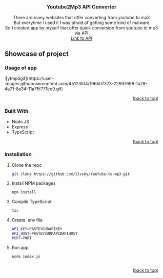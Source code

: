 <div id="top"></div>

<div align="center">

<h3 align="center">Youtube2Mp3 API Converter</h3>

  <p align="center">
    There are many websites that offer converting from youtube to mp3
    <br />
    But everytime I used it I was afraid of getting some kind of malware
    <br />
    So I created app by myself that offer quick conversion from youtube to mp3 via API
    <br />
    <a href="https://rapidapi.com/ytjar/api/youtube-mp36/" target="_blank">Link to API</a>
  </p>
</div>



<!-- ABOUT THE PROJECT -->
## Showcase of project

<h3>Usage of app</h3>
![ytmp3gif](https://user-images.githubusercontent.com/45123514/196507373-22997998-fa29-4a71-8a34-11a75f771ee9.gif)
<br/>
<p align="right">(<a href="#top">back to top</a>)</p>



### Built With

* Node.JS
* Express
* TypeScript


<p align="right">(<a href="#top">back to top</a>)</p>



<!-- GETTING STARTED -->
### Installation

1. Clone the repo
   ```sh
   git clone https://github.com/Zlvsky/YouTube-to-mp3.git
   ```
2. Install NPM packages
   ```sh
   npm install
   ```
3. Compile TypeScript
   ```sh
   tsc
   ```
4. Create .env file 
   ```sh
   API_KEY=PASTEYOURAPIKEY
   API_HOST=PASTEYOURRAPIDAPIHOST
   PORT=PORT
   ```
5. Run app
   ```sh
   node index.js
   ```
   ```

<p align="right">(<a href="#top">back to top</a>)</p>
